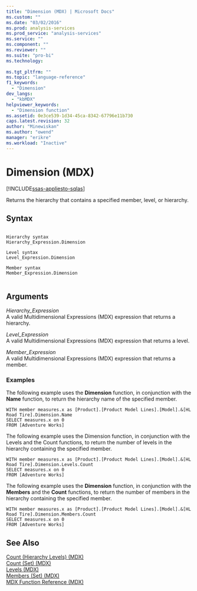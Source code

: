 ```yaml
---
title: "Dimension (MDX) | Microsoft Docs"
ms.custom: ""
ms.date: "03/02/2016"
ms.prod: analysis-services
ms.prod_service: "analysis-services"
ms.service: ""
ms.component: ""
ms.reviewer: ""
ms.suite: "pro-bi"
ms.technology: 
  
ms.tgt_pltfrm: ""
ms.topic: "language-reference"
f1_keywords: 
  - "Dimension"
dev_langs: 
  - "kbMDX"
helpviewer_keywords: 
  - "Dimension function"
ms.assetid: 0e3ce539-1d34-45ca-8342-67796e11b730
caps.latest.revision: 32
author: "Minewiskan"
ms.author: "owend"
manager: "erikre"
ms.workload: "Inactive"
---
```

# Dimension (MDX)
[!INCLUDE[ssas-appliesto-sqlas](../includes/ssas-appliesto-sqlas.md)]

  Returns the hierarchy that contains a specified member, level, or hierarchy.  
  
## Syntax  
  
```  
  
Hierarchy syntax  
Hierarchy_Expression.Dimension  
  
Level syntax  
Level_Expression.Dimension  
  
Member syntax  
Member_Expression.Dimension  
  
```  
  
## Arguments  
 *Hierarchy_Expression*  
 A valid Multidimensional Expressions (MDX) expression that returns a hierarchy.  
  
 *Level_Expression*  
 A valid Multidimensional Expressions (MDX) expression that returns a level.  
  
 *Member_Expression*  
 A valid Multidimensional Expressions (MDX) expression that returns a member.  
  
### Examples  
 The following example uses the **Dimension** function, in conjunction with the **Name** function, to return the hierarchy name of the specified member.  
  
```  
WITH member measures.x as [Product].[Product Model Lines].[Model].&[HL Road Tire].Dimension.Name  
SELECT measures.x on 0  
FROM [Adventure Works]  
```  
  
 The following example uses the Dimension function, in conjunction with the Levels and the Count functions, to return the number of levels in the hierarchy containing the specified member.  
  
```  
WITH member measures.x as [Product].[Product Model Lines].[Model].&[HL Road Tire].Dimension.Levels.Count  
SELECT measures.x on 0  
FROM [Adventure Works]  
```  
  
 The following example uses the **Dimension** function, in conjunction with the **Members** and the **Count** functions, to return the number of members in the hierarchy containing the specified member.  
  
```  
WITH member measures.x as [Product].[Product Model Lines].[Model].&[HL Road Tire].Dimension.Members.Count  
SELECT measures.x on 0  
FROM [Adventure Works]  
```  
  
## See Also  
 [Count &#40;Hierarchy Levels&#41; &#40;MDX&#41;](../mdx/count-hierarchy-levels-mdx.md)   
 [Count &#40;Set&#41; &#40;MDX&#41;](../mdx/count-set-mdx.md)   
 [Levels &#40;MDX&#41;](../mdx/levels-mdx.md)   
 [Members &#40;Set&#41; &#40;MDX&#41;](../mdx/members-set-mdx.md)   
 [MDX Function Reference &#40;MDX&#41;](../mdx/mdx-function-reference-mdx.md)  
  
  
